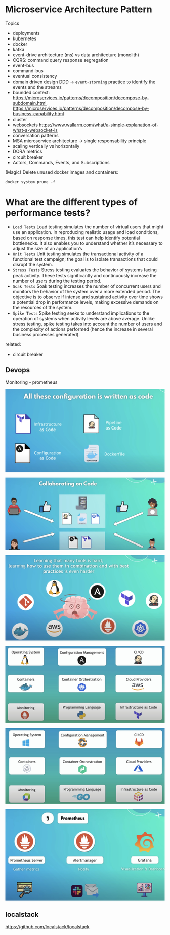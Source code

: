 # Microservice Architecture Pattern

Topics 

- deployments
- kubernetes
- docker
- kafka
- event-drive architecture (ms) vs data architecture (monolith)
- CQRS: command query response segregation
- event-bus
- command-bus
- eventual consistency
- domain driven design DDD -> `event-storming` practice to identify the events and the streams
- bounded context: https://microservices.io/patterns/decomposition/decompose-by-subdomain.html, https://microservices.io/patterns/decomposition/decompose-by-business-capability.html
- cluster
- websockets https://www.wallarm.com/what/a-simple-explanation-of-what-a-websocket-is
- conversation patterns
- MSA microservice architecture -> single responsability principle
- scaling vertically vs horizontally
- DORA metrics
- circuit breaker
- Actors, Commands, Events, and Subscriptions


(Magic) Delete unused docker images and containers:

```
docker system prune -f
```


# What are the different types of performance tests?

- `Load Tests` Load testing simulates the number of virtual users that might use an application. 
In reproducing realistic usage and load conditions, based on response times, this test can help 
identify potential bottlenecks. It also enables you to understand whether it’s necessary 
to adjust the size of an application’s
- `Unit Tests` Unit testing simulates the transactional activity of a functional test campaign; 
the goal is to isolate transactions that could disrupt the system.
- `Stress Tests` Stress testing evaluates the behavior of systems facing peak activity. 
These tests significantly and continuously increase the number of users during the testing period.
- `Soak Tests` Soak testing increases the number of concurrent users and monitors the behavior of the system 
over a more extended period. The objective is to observe if intense and sustained activity over time shows a potential 
drop in performance levels, making excessive demands on the resources of the system.
- `Spike Tests` Spike testing seeks to understand implications to the operation of systems when activity levels are 
above average. Unlike stress testing, spike testing takes into account the number of users and the complexity of actions 
performed (hence the increase in several business processes generated).

related: 
- circuit breaker


## Devops

Monitoring - prometheus

![devops-01.jpg](_img%2Fdevops-01.jpg)

![devops-02.jpg](_img%2Fdevops-02.jpg)

![devops-03.jpg](_img%2Fdevops-03.jpg)

![devops-04.jpg](_img%2Fdevops-04.jpg)

![devops-05.jpg](_img%2Fdevops-05.jpg)

![devops-06.jpg](_img%2Fdevops-06.jpg)


## localstack

https://github.com/localstack/localstack